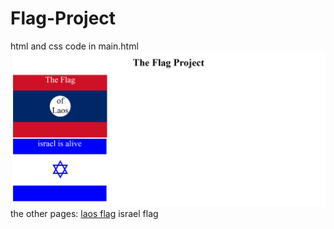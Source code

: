 # Flag-Project
html and css code in main.html
<a href="html/main.html">
<img src="images/mainflag.png"></a>
the other pages:
<a href="laos.md">laos flag</a>
<a herf=israel.md>israel flag</a>
